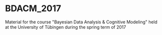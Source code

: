 # BDACM_2017
Material for the course "Bayesian Data Analysis &amp; Cognitive Modeling" held at the University of Tübingen during the spring term of 2017
